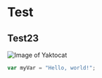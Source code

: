 # Test
## Test23
![Image of Yaktocat](https://octodex.github.com/images/yaktocat.png)

``` javascript
var myVar = "Hello, world!";
```
